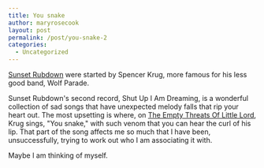 ```yaml
---
title: You snake
author: maryrosecook
layout: post
permalink: /post/you-snake-2
categories:
  - Uncategorized
---
```

[Sunset Rubdown][1] were started by Spencer Krug, more famous for his less good band, Wolf Parade.

Sunset Rubdown's second record, Shut Up I Am Dreaming, is a wonderful collection of sad songs that have unexpected melody falls that rip your heart out. The most upsetting is where, on [The Empty Threats Of Little Lord][2], Krug sings, "You snake," with such venom that you can hear the curl of his lip. That part of the song affects me so much that I have been, unsuccessfully, trying to work out who I am associating it with.

Maybe I am thinking of myself.

 [1]: http://www.sunsetrubdown.net/
 [2]: /mp3s/06%20The%20Empty%20Threats%20of%20Little%20Lord.mp3